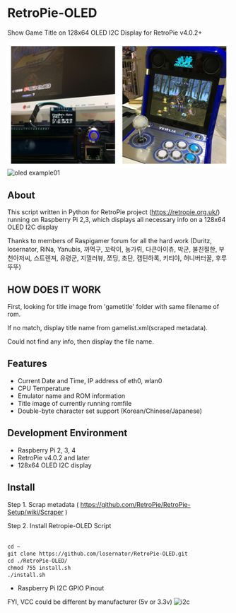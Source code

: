 # RetroPie-OLED
Show Game Title on 128x64 OLED I2C Display for RetroPie v4.0.2+

![oled example00](RetroPie-OLED01.jpg)
![oled example01](RetroPie-OLED02.jpg)


## About
This script written in Python for RetroPie project (https://retropie.org.uk/) 
running on Raspberry Pi 2,3, which displays all necessary info on a 128x64 OLED I2C display

Thanks to members of Raspigamer forum for all the hard work
(Duritz, losernator, RiNa, Yanubis, 까먹구, 꼬락이, 뇽가뤼, 다큰아이츄, 박군, 불친절한, 부천아저씨, 스트렌져, 유령군, 지껄러뷰, 쪼딩, 초단, 캡틴하록, 키티야, 허니버터꿀, 후루뚜뚜)

## HOW DOES IT WORK
First, looking for title image from 'gametitle' folder with same filename of rom.

If no match, display title name from gamelist.xml(scraped metadata).

Could not find any info, then display the file name.

## Features
* Current Date and Time, IP address of eth0, wlan0
* CPU Temperature
* Emulator name and ROM information
* Title image of currently running romfile
* Double-byte character set support (Korean/Chinese/Japanese)


## Development Environment
* Raspberry Pi 2, 3, 4
* RetroPie v4.0.2 and later
* 128x64 OLED I2C display

## Install

Step 1. Scrap metadata ( https://github.com/RetroPie/RetroPie-Setup/wiki/Scraper )

Step 2. Install Retropie-OLED Script

<pre><code>
cd ~
git clone https://github.com/losernator/RetroPie-OLED.git
cd ./RetroPie-OLED/
chmod 755 install.sh
./install.sh
</code></pre>

* Raspberry Pi I2C GPIO Pinout

FYI, VCC could be different by manufacturer (5v or 3.3v)
![i2c](RetroPie-OLED03.png)
